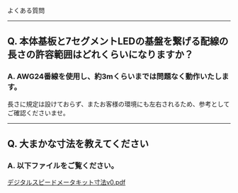 よくある質問

---

## Q. 本体基板と7セグメントLEDの基盤を繋げる配線の長さの許容範囲はどれくらいになりますか？

### A. AWG24番線を使用し、約3mくらいまでは問題なく動作いたします。

長さに規定は設けておらず、またお客様の環境にも左右されるため、参考としてご確認くださいませ。


---


## Q. 大まかな寸法を教えてください

### A. 以下ファイルをご覧ください。
[デジタルスピードメータキット寸法v0.pdf](https://github.com/bit-trade-one/AD00001-Digital-Speed-Meter/files/9672680/v0.pdf)
